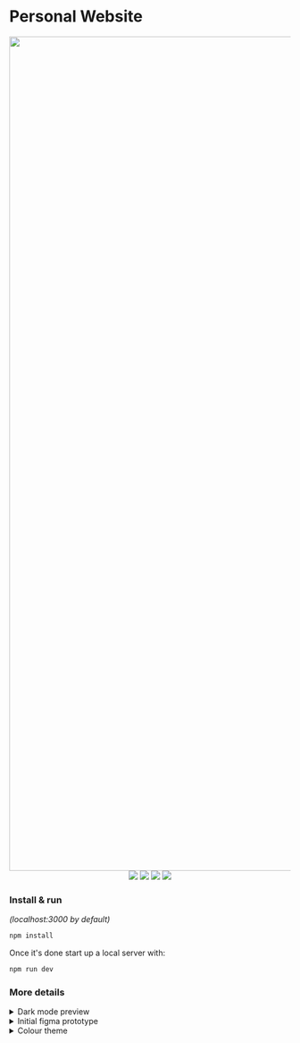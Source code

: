 # Personal Website

<div align="center">
    <a href="https://ericcxie.com/"><img width="1491" alt="Screenshot 2023-03-04 at 1 20 49 PM" src="https://user-images.githubusercontent.com/66566975/222922444-3edffe55-d05d-44bd-a8f7-0194fdc6e207.png"></a>
    <br>
    <img src="https://img.shields.io/badge/react-%2320232a.svg?style=for-the-badge&logo=react&logoColor=%2361DAFB"/>
    <img src="https://img.shields.io/badge/Next-black?style=for-the-badge&logo=next.js&logoColor=white"/>
    <img src="https://img.shields.io/badge/tailwindcss-%2338B2AC.svg?style=for-the-badge&logo=tailwind-css&logoColor=white"/>
    <img src="https://img.shields.io/badge/figma-%23F24E1E.svg?style=for-the-badge&logo=figma&logoColor=white"/>
    <br>
    </div>
</div>

### Install & run

_(localhost:3000 by default)_

```bash
npm install
```

Once it's done start up a local server with:

```bash
npm run dev
```

### More details

<details>
  <summary>Dark mode preview</summary>
  <img width="1496" alt="Screenshot 2023-03-04 at 1 23 17 PM" src="https://user-images.githubusercontent.com/66566975/222922521-cb77a806-b385-4902-875c-fd5e4e70e33e.png">
</details>

<details>
  <summary>Initial figma prototype</summary>

The initial design was created using Figma. [Prototype](https://www.figma.com/proto/cLmEGsYANojpucopovTIdQ/Personal-Website-F22?node-id=152%3A2&scaling=min-zoom&page-id=0%3A1)

</details>
<details>
  <summary>Colour theme</summary>
  <img width="1496" alt="Theme" src="https://user-images.githubusercontent.com/66566975/223866988-f415b055-286f-45f3-9355-adb83100e0c2.png">
</details>
